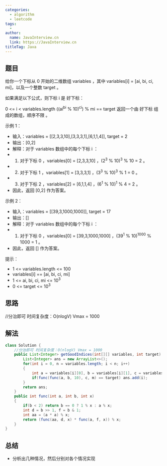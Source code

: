 ```yaml
---
categories:
  - algorithm
  - leetcode
tags:
  - 
author: 
  name: JavaInterview.cn
  link: https://JavaInterview.cn
titleTag: Java
---
```


## 题目

给你一个下标从 0 开始的二维数组 variables ，其中 variables[i] = [ai, bi, ci, mi]，以及一个整数 target 。

如果满足以下公式，则下标 i 是 好下标：

0 <= i < variables.length
((ai<sup>bi</sup> % 10)<sup>ci</sup>) % mi == target
返回一个由 好下标 组成的数组，顺序不限 。



示例 1：

* 输入：variables = [[2,3,3,10],[3,3,3,1],[6,1,1,4]], target = 2
* 输出：[0,2]
* 解释：对于 variables 数组中的每个下标 i ：
* 1) 对于下标 0 ，variables[0] = [2,3,3,10] ，(2<sup>3</sup> % 10)<sup>3</sup> % 10 = 2 。
* 2) 对于下标 1 ，variables[1] = [3,3,3,1] ，(3<sup>3</sup> % 10)<sup>3</sup> % 1 = 0 。
* 3) 对于下标 2 ，variables[2] = [6,1,1,4] ，(6<sup>1</sup> % 10)<sup>1</sup> % 4 = 2 。
*   因此，返回 [0,2] 作为答案。

示例 2：

* 输入：variables = [[39,3,1000,1000]], target = 17
* 输出：[]
* 解释：对于 variables 数组中的每个下标 i ：
* 1) 对于下标 0 ，variables[0] = [39,3,1000,1000] ，(39<sup>1</sup> % 10)<sup>1000</sup> % 1000 = 1 。
*    因此，返回 [] 作为答案。


提示：

* 1 <= variables.length <= 100
* variables[i] == [ai, bi, ci, mi]
* 1 <= ai, bi, ci, mi <= 10<sup>3</sup>
* 0 <= target <= 10<sup>3</sup>

## 思路

//分治即可 时间复杂度：O(nlogV) Vmax = 1000

## 解法
```java
class Solution {
    //分治即可 时间复杂度：O(nlogV) Vmax = 1000
    public List<Integer> getGoodIndices(int[][] variables, int target) {
        List<Integer> ans = new ArrayList<>();
        for(int i = 0, n = variables.length; i < n; i++)
        {
            int a = variables[i][0], b = variables[i][1], c = variables[i][2], m = variables[i][3];
            if(func(func(a, b, 10), c, m) == target) ans.add(i);
        }
        return ans;
    }
    public int func(int a, int b, int x)
    {
        if(b < 2) return b == 0 ? 1 % x : a % x;
        int d = b >> 1, f = b & 1;
        int aa = (a * a) % x;
        return (func(aa, d, x) * func(a, f, x)) % x;
    }
}

```

## 总结

- 分析出几种情况，然后分别对各个情况实现 
